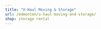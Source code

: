 ```yaml
---
title: "U-Haul Moving & Storage"
url: /edmonton/u-haul-moving-and-storage/
shop: storage rental
---
```

